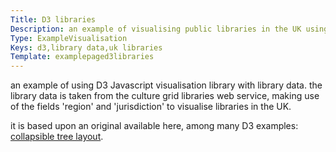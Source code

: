 ```yaml
---
Title: D3 libraries
Description: an example of visualising public libraries in the UK using D3.
Type: ExampleVisualisation
Keys: d3,library data,uk libraries
Template: examplepaged3libraries
---
```


an example of using D3 Javascript visualisation library with library data.  the library data is taken from the culture grid libraries web service, making use of the fields 'region' and 'jurisdiction' to visualise libraries in the UK.

it is based upon an original available here, among many D3 examples: [collapsible tree layout](http://mbostock.github.io/d3/talk/20111018/tree.html).